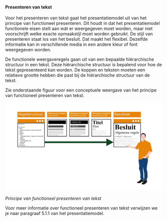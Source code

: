 ﻿#### Presenteren van tekst

Voor het presenteren van tekst gaat het presentatiemodel uit van het principe
van functioneel presenteren. Dit houdt in dat het presentatiemodel functionele
eisen stelt aan wát er weergegeven moet worden, maar niet voorschrijft welke
exacte opmaakstijl moet worden gebruikt. De stijl van presenteren staat los van
het besluit. Dat maakt het flexibel. Dezelfde informatie kan in verschillende
media in een andere kleur of font weergegeven worden.

De functionele weergaveregels gaan uit van een bepaalde hiërarchische structuur
in een tekst. Deze hiërarchische structuur is bepalend voor hoe de tekst
gepresenteerd kan worden. De koppen en teksten moeten een relatieve grootte
hebben die past bij de hiërarchische structuur van de tekst.

Zie onderstaande figuur voor een conceptuele weergave van het principe van
functioneel presenteren van tekst.

![](media/4006FunctioneelPresenterenTekst.jpg)

*Principe van functioneel presenteren van tekst*

Voor meer informatie over functioneel presenteren van tekst verwijzen we je naar paragraaf 5.1.1 van het presentatiemodel.